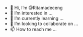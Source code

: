 - 👋 Hi, I’m @Ritamadeceng
- 👀 I’m interested in ...
- 🌱 I’m currently learning ...
- 💞️ I’m looking to collaborate on ...
- 📫 How to reach me ...

<!---
Ritamadeceng/Ritamadeceng is a ✨ special ✨ repository because its `README.md` (this file) appears on your GitHub profile.
You can click the Preview link to take a look at your changes.
--->

